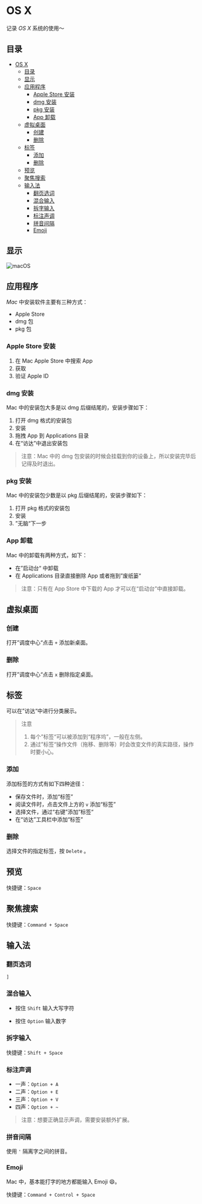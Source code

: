 # OS X

记录 *OS X* 系统的使用～

## 目录

   * [OS X](#os-x)
      * [目录](#目录)
      * [显示](#显示)
      * [应用程序](#应用程序)
         * [Apple Store 安装](#apple-store-安装)
         * [dmg 安装](#dmg-安装)
         * [pkg 安装](#pkg-安装)
         * [App 卸载](#app-卸载)
      * [虚拟桌面](#虚拟桌面)
         * [创建](#创建)
         * [删除](#删除)
      * [标签](#标签)
         * [添加](#添加)
         * [删除](#删除-1)
      * [预览](#预览)
      * [聚焦搜索](#聚焦搜索)
      * [输入法](#输入法)
         * [翻页选词](#翻页选词)
         * [混合输入](#混合输入)
         * [拆字输入](#拆字输入)
         * [标注声调](#标注声调)
         * [拼音间隔](#拼音间隔)
         * [Emoji](#emoji)

## 显示

![macOS](./images/mac.png)

## 应用程序

*Mac* 中安装软件主要有三种方式：

-   Apple Store
-   dmg 包
-   pkg 包

### Apple Store 安装

1.  在 Mac Apple Store 中搜索 App
2.  获取
3.  验证 Apple ID

### dmg 安装

Mac 中的安装包大多是以 dmg 后缀结尾的，安装步骤如下：

1.  打开 dmg 格式的安装包
2.  安装
3.  拖拽 App 到 Applications 目录
4.  在“访达”中退出安装包

>   注意：Mac 中的 dmg 包安装的时候会挂载到你的设备上，所以安装完毕后记得及时退出。

### pkg 安装

Mac 中的安装包少数是以 pkg 后缀结尾的，安装步骤如下：

1.  打开 pkg 格式的安装包
2.  安装
3.  ”无脑“下一步

### App 卸载

Mac 中的卸载有两种方式，如下：

-   在”启动台“ 中卸载
-   在 Applications 目录直接删除 App 或者拖到”废纸篓“

>   注意：只有在 App Store 中下载的 App 才可以在“启动台”中直接卸载。

## 虚拟桌面

### 创建

打开”调度中心“点击 `+` 添加新桌面。

### 删除

打开”调度中心“点击 `x` 删除指定桌面。

## 标签

可以在”访达“中进行分类展示。

> 注意
>
> 1. 每个”标签“可以被添加到“程序坞”，一般在左侧。
> 2. 通过”标签“操作文件（拖移、删除等）时会改变文件的真实路径，操作时要小心。

### 添加

添加标签的方式有如下四种途径：

-   保存文件时，添加“标签”
-   阅读文件时，点击文件上方的 `v` 添加“标签”
-   选择文件，通过“右键”添加”标签“
-   在“访达”工具栏中添加“标签”

### 删除

选择文件的指定标签，按 `Delete` 。

## 预览

快捷键：`Space`

## 聚焦搜索

快捷键：`Command + Space`

## 输入法

### 翻页选词

`]`

### 混合输入

-   按住 `Shift` 输入大写字符

-   按住 `Option` 输入数字

### 拆字输入

快捷键：`Shift + Space`

### 标注声调

-   一声：`Option + A`
-   二声：`Option + E`
-   三声：`Option + V`
-   四声：`Option + ~`

>   注意：想要正确显示声调，需要安装额外扩展。

### 拼音间隔

使用 `'` 隔离字之间的拼音。

### Emoji

Mac 中，基本能打字的地方都能输入 Emoji 😄。

快捷键：`Command + Control + Space`

